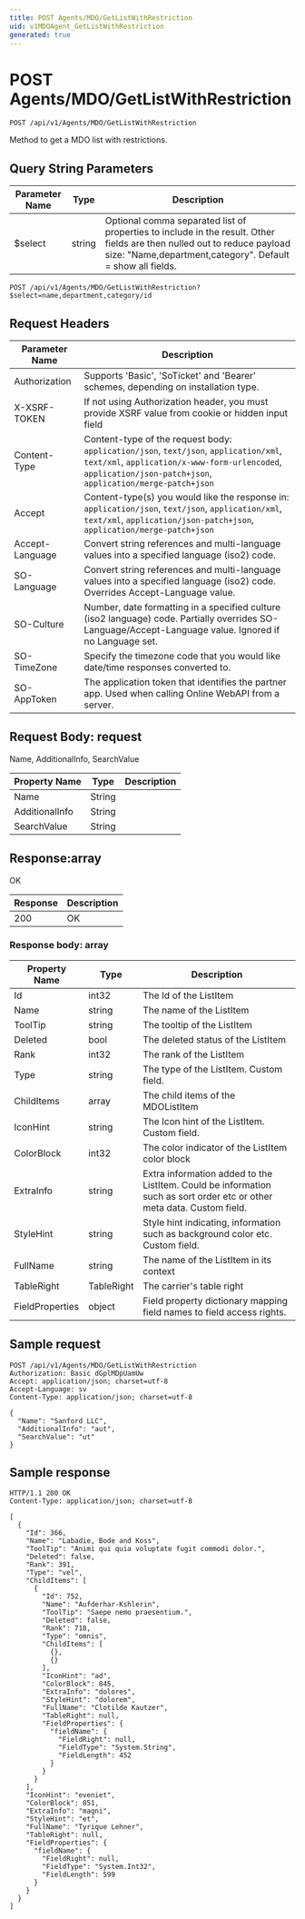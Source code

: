 ```yaml
---
title: POST Agents/MDO/GetListWithRestriction
uid: v1MDOAgent_GetListWithRestriction
generated: true
---
```


# POST Agents/MDO/GetListWithRestriction

```http
POST /api/v1/Agents/MDO/GetListWithRestriction
```

Method to get a MDO list with restrictions.







## Query String Parameters

| Parameter Name | Type |  Description |
|----------------|------|--------------|
| $select | string |  Optional comma separated list of properties to include in the result. Other fields are then nulled out to reduce payload size: "Name,department,category". Default = show all fields. |

```http
POST /api/v1/Agents/MDO/GetListWithRestriction?$select=name,department,category/id
```


## Request Headers

| Parameter Name | Description |
|----------------|-------------|
| Authorization  | Supports 'Basic', 'SoTicket' and 'Bearer' schemes, depending on installation type. |
| X-XSRF-TOKEN   | If not using Authorization header, you must provide XSRF value from cookie or hidden input field |
| Content-Type | Content-type of the request body: `application/json`, `text/json`, `application/xml`, `text/xml`, `application/x-www-form-urlencoded`, `application/json-patch+json`, `application/merge-patch+json` |
| Accept         | Content-type(s) you would like the response in: `application/json`, `text/json`, `application/xml`, `text/xml`, `application/json-patch+json`, `application/merge-patch+json` |
| Accept-Language | Convert string references and multi-language values into a specified language (iso2) code. |
| SO-Language | Convert string references and multi-language values into a specified language (iso2) code. Overrides Accept-Language value. |
| SO-Culture | Number, date formatting in a specified culture (iso2 language) code. Partially overrides SO-Language/Accept-Language value. Ignored if no Language set. |
| SO-TimeZone | Specify the timezone code that you would like date/time responses converted to. |
| SO-AppToken | The application token that identifies the partner app. Used when calling Online WebAPI from a server. |

## Request Body: request 

Name, AdditionalInfo, SearchValue 

| Property Name | Type |  Description |
|----------------|------|--------------|
| Name | String |  |
| AdditionalInfo | String |  |
| SearchValue | String |  |

## Response:array

OK

| Response | Description |
|----------------|-------------|
| 200 | OK |

### Response body: array

| Property Name | Type |  Description |
|----------------|------|--------------|
| Id | int32 | The Id of the ListItem |
| Name | string | The name of the ListItem |
| ToolTip | string | The tooltip of the ListItem |
| Deleted | bool | The deleted status of the ListItem |
| Rank | int32 | The rank of the ListItem |
| Type | string | The type of the ListItem. Custom field. |
| ChildItems | array | The child items of the MDOListItem |
| IconHint | string | The Icon hint of the ListItem. Custom field. |
| ColorBlock | int32 | The color indicator of the ListItem color block |
| ExtraInfo | string | Extra information added to the ListItem. Could be information such as sort order etc or other meta data. Custom field. |
| StyleHint | string | Style hint indicating, information such as background color etc. Custom field. |
| FullName | string | The name of the ListItem in its context |
| TableRight | TableRight | The carrier's table right |
| FieldProperties | object | Field property dictionary mapping field names to field access rights. |

## Sample request

```http!
POST /api/v1/Agents/MDO/GetListWithRestriction
Authorization: Basic dGplMDpUamUw
Accept: application/json; charset=utf-8
Accept-Language: sv
Content-Type: application/json; charset=utf-8

{
  "Name": "Sanford LLC",
  "AdditionalInfo": "aut",
  "SearchValue": "ut"
}
```

## Sample response

```http_
HTTP/1.1 200 OK
Content-Type: application/json; charset=utf-8

[
  {
    "Id": 366,
    "Name": "Labadie, Bode and Koss",
    "ToolTip": "Animi qui quia voluptate fugit commodi dolor.",
    "Deleted": false,
    "Rank": 391,
    "Type": "vel",
    "ChildItems": [
      {
        "Id": 752,
        "Name": "Aufderhar-Kshlerin",
        "ToolTip": "Saepe nemo praesentium.",
        "Deleted": false,
        "Rank": 718,
        "Type": "omnis",
        "ChildItems": [
          {},
          {}
        ],
        "IconHint": "ad",
        "ColorBlock": 845,
        "ExtraInfo": "dolores",
        "StyleHint": "dolorem",
        "FullName": "Clotilde Kautzer",
        "TableRight": null,
        "FieldProperties": {
          "fieldName": {
            "FieldRight": null,
            "FieldType": "System.String",
            "FieldLength": 452
          }
        }
      }
    ],
    "IconHint": "eveniet",
    "ColorBlock": 851,
    "ExtraInfo": "magni",
    "StyleHint": "et",
    "FullName": "Tyrique Lehner",
    "TableRight": null,
    "FieldProperties": {
      "fieldName": {
        "FieldRight": null,
        "FieldType": "System.Int32",
        "FieldLength": 599
      }
    }
  }
]
```